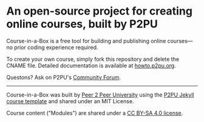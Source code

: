 # An open-source project for creating online courses, built by P2PU
Course-in-a-Box is a free tool for building and publishing online courses—no prior coding experience required. 

To create your own course, simply fork this repository and delete the CNAME file. Detailed documentation is available at [howto.p2pu.org](http://howto.p2pu.org).

Questons? Ask on P2PU's [Community Forum](https://community.p2pu.org/c/tech/course-in-a-box/78).

---
Course-in-a-Box was built by [Peer 2 Peer University](http://www.p2pu.org) using the [P2PU Jekyll course template](http://github.com/p2pu/jekyll-course-template) and shared under an MIT License. 

Course content ("Modules") are shared under a [CC BY-SA 4.0 license](https://creativecommons.org/licenses/by-sa/4.0/).
